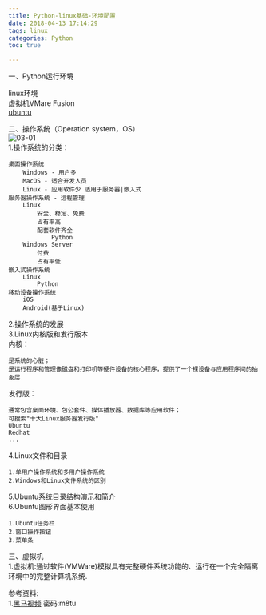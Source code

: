 ```yaml
---
title: Python-linux基础-环境配置
date: 2018-04-13 17:14:29
tags: linux
categories: Python
toc: true

---
```


一、Python运行环境

<!--more-->

linux环境		
虚拟机VMare Fusion		
[ubuntu](http://www.ubuntu.org.cn/download/desktop)    

<!-- more -->

二、操作系统（Operation system，OS）    
![03-01](03-01.png)  
1.操作系统的分类：
	
	桌面操作系统
		Windows - 用户多
		MacOS - 适合开发人员
		Linux - 应用软件少 适用于服务器|嵌入式
	服务器操作系统 - 远程管理
		Linux
			安全、稳定、免费
			占有率高
			配套软件齐全
				Python
		Windows Server
			付费
			占有率低
	嵌入式操作系统 
		Linux
			Python
	移动设备操作系统
		iOS
		Android(基于Linux)
2.操作系统的发展		
3.Linux内核版和发行版本		
内核：
	
	是系统的心脏；
	是运行程序和管理像磁盘和打印机等硬件设备的核心程序，提供了一个裸设备与应用程序间的抽象层
发行版：
	
	通常包含桌面环境、包公套件、媒体播放器、数据库等应用软件；
	可搜索"十大Linux服务器发行版"
	Ubuntu
	Redhat
	...
4.Linux文件和目录			

	1.单用户操作系统和多用户操作系统		
	2.Windows和Linux文件系统的区别		
5.Ubuntu系统目录结构演示和简介			
6.Ubuntu图形界面基本使用		
	
	1.Ubuntu任务栏
	2.窗口操作按钮
	3.菜单条
三、虚拟机		
1.虚拟机:通过软件(VMWare)模拟具有完整硬件系统功能的、运行在一个完全隔离环境中的完整计算机系统.	
	
参考资料:    
1.[黑马视频](https://pan.baidu.com/s/1o3eZ1nJTKDi4PRZpeUizgw)  密码:m8tu
